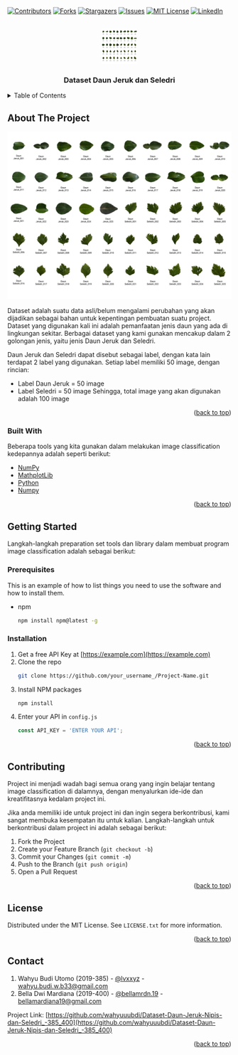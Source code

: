 <div id="top"></div>

<!-- PROJECT SHIELDS -->
<!--
*** I'm using markdown "reference style" links for readability.
*** Reference links are enclosed in brackets [ ] instead of parentheses ( ).
*** See the bottom of this document for the declaration of the reference variables
*** for contributors-url, forks-url, etc. This is an optional, concise syntax you may use.
*** https://www.markdownguide.org/basic-syntax/#reference-style-links
-->
[![Contributors][contributors-shield]][contributors-url]
[![Forks][forks-shield]][forks-url]
[![Stargazers][stars-shield]][stars-url]
[![Issues][issues-shield]][issues-url]
[![MIT License][license-shield]][license-url]
[![LinkedIn][linkedin-shield]][linkedin-url]


<!-- PROJECT LOGO -->
<br />
<div align="center">
  <a href="https://github.com/wahyuuubdi/Dataset-Daun-Jeruk-Nipis-dan-Seledri_-385_400">
    <img src="image/overview_dataset.jpg" alt="Logo" width="80" height="80">
  </a>

  <h3 align="center">Dataset Daun Jeruk dan Seledri</h3>
</div>



<!-- TABLE OF CONTENTS -->
<details>
  <summary>Table of Contents</summary>
  <ol>
    <li>
      <a href="#about-the-project">About The Project</a>
      <ul>
        <li><a href="#built-with">Built With</a></li>
      </ul>
    </li>
    <li>
      <a href="#getting-started">Getting Started</a>
      <ul>
        <li><a href="#prerequisites">Prerequisites</a></li>
        <li><a href="#installation">Installation</a></li>
      </ul>
    </li>
    <li><a href="#contributing">Contributing</a></li>
    <li><a href="#license">License</a></li>
    <li><a href="#contact">Contact</a></li>
  </ol>
</details>



<!-- ABOUT THE PROJECT -->
## About The Project

[![Product Name Screen Shot][product-screenshot]](https://example.com)

Dataset adalah suatu data asli/belum mengalami perubahan yang akan dijadikan sebagai bahan untuk kepentingan pembuatan suatu project. Dataset yang digunakan kali ini adalah pemanfaatan jenis daun yang ada di lingkungan sekitar. Berbagai dataset yang kami gunakan mencakup dalam 2 golongan jenis, yaitu jenis Daun Jeruk dan Seledri. 

Daun Jeruk dan Seledri dapat disebut sebagai label, dengan kata lain terdapat 2 label yang digunakan. Setiap label memiliki 50 image, dengan rincian:
- Label Daun Jeruk = 50 image
- Label Seledri = 50 image
Sehingga, total image yang akan digunakan adalah 100 image

<p align="right">(<a href="#top">back to top</a>)</p>


### Built With

Beberapa tools yang kita gunakan dalam melakukan image classification kedepannya adalah seperti berikut:

* [NumPy](https://numpy.org/)
* [MathplotLib](https://matplotlib.org/)
* [Python](https://https://www.python.org/)
* [Numpy](https://numpy.org/)

<p align="right">(<a href="#top">back to top</a>)</p>

<!-- GETTING STARTED -->
## Getting Started

Langkah-langkah preparation set tools dan library dalam membuat program image classification adalah sebagai berikut: 

### Prerequisites

This is an example of how to list things you need to use the software and how to install them.
* npm
  ```sh
  npm install npm@latest -g
  ```

### Installation

1. Get a free API Key at [https://example.com](https://example.com)
2. Clone the repo
   ```sh
   git clone https://github.com/your_username_/Project-Name.git
   ```
3. Install NPM packages
   ```sh
   npm install
   ```
4. Enter your API in `config.js`
   ```js
   const API_KEY = 'ENTER YOUR API';
   ```

<p align="right">(<a href="#top">back to top</a>)</p>

<!-- CONTRIBUTING -->
## Contributing

Project ini menjadi wadah bagi semua orang yang ingin belajar tentang image classification di dalamnya, dengan menyalurkan ide-ide dan kreatifitasnya kedalam project ini.

Jika anda memiliki ide untuk project ini dan ingin segera berkontribusi, kami sangat membuka kesempatan itu untuk kalian. Langkah-langkah untuk berkontribusi dalam project ini adalah sebagai berikut:

1. Fork the Project
2. Create your Feature Branch (`git checkout -b`)
3. Commit your Changes (`git commit -m`)
4. Push to the Branch (`git push origin`)
5. Open a Pull Request

<p align="right">(<a href="#top">back to top</a>)</p>

<!-- LICENSE -->
## License

Distributed under the MIT License. See `LICENSE.txt` for more information.

<p align="right">(<a href="#top">back to top</a>)</p>



<!-- CONTACT -->
## Contact

1. Wahyu Budi Utomo (2019-385) - [@lvxxyz](https://instagram.com/lvxxyz) - wahyu.budi.w.b33@gmail.com
2. Bella Dwi Mardiana (2019-400) - [@bellamrdn.19](https://instagram.com/bellamrdn.19) - bellamardiana19@gmail.com

Project Link: [https://github.com/wahyuuubdi/Dataset-Daun-Jeruk-Nipis-dan-Seledri_-385_400](https://github.com/wahyuuubdi/Dataset-Daun-Jeruk-Nipis-dan-Seledri_-385_400)

<p align="right">(<a href="#top">back to top</a>)</p>


<!-- MARKDOWN LINKS & IMAGES -->
<!-- https://www.markdownguide.org/basic-syntax/#reference-style-links -->
[contributors-shield]: https://img.shields.io/github/contributors/wahyuuubdi/Dataset-Daun-Jeruk-Nipis-dan-Seledri_-385_400.svg?style=for-the-badge
[contributors-url]: https://github.com/wahyuuubdi/Dataset-Daun-Jeruk-Nipis-dan-Seledri_-385_400/graphs/contributors
[forks-shield]: https://img.shields.io/github/forks/wahyuuubdi/Dataset-Daun-Jeruk-Nipis-dan-Seledri_-385_400.svg?style=for-the-badge
[forks-url]: https://github.com/wahyuuubdi/Dataset-Daun-Jeruk-Nipis-dan-Seledri_-385_400/network/members
[stars-shield]: https://img.shields.io/github/stars/wahyuuubdi/Dataset-Daun-Jeruk-Nipis-dan-Seledri_-385_400.svg?style=for-the-badge
[stars-url]: https://github.com/wahyuuubdi/Dataset-Daun-Jeruk-Nipis-dan-Seledri_-385_400/stargazers
[issues-shield]: https://img.shields.io/github/issues/wahyuuubdi/Dataset-Daun-Jeruk-Nipis-dan-Seledri_-385_400?style=for-the-badge
[issues-url]: https://github.com/wahyuuubdi/Dataset-Daun-Jeruk-Nipis-dan-Seledri_-385_400/issues
[license-shield]: https://img.shields.io/github/license/wahyuuubdi/Dataset-Daun-Jeruk-Nipis-dan-Seledri_-385_400.svg?style=for-the-badge
[license-url]: https://github.com/wahyuuubdi/Dataset-Daun-Jeruk-Nipis-dan-Seledri_-385_400/blob/master/LICENSE
[linkedin-shield]: https://img.shields.io/badge/-LinkedIn-black.svg?style=for-the-badge&logo=linkedin&colorB=555
[linkedin-url]: https://linkedin.com/in/wahyubudiutomo
[product-screenshot]: image/overview_dataset.jpg
